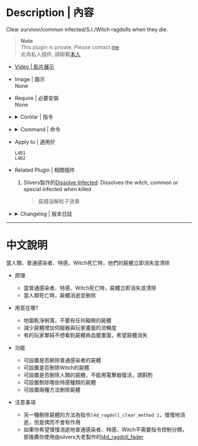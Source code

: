 # Description | 內容
Clear survivor/common infected/S.I./Witch ragdolls when they die.

> __Note__ <br/>
This plugin is private, Please contact [me](https://github.com/fbef0102/Game-Private_Plugin#私人插件列表-private-plugins-list)<br/>
此為私人插件, 請聯繫[本人](https://github.com/fbef0102/Game-Private_Plugin#私人插件列表-private-plugins-list)

* [Video | 影片展示](https://youtu.be/QJX4RjQ50Sk)

* Image | 圖示
<br/>None

* Require | 必要安裝
<br/>None

* <details><summary>ConVar | 指令</summary>

	* cfg/sourcemod/l4d_ragdoll_clear.cfg
		```php
		// If 1, clear common infected dead body.
		l4d_ragdoll_clear_common_infected "1"

		// 0=Plugin off, 1=Plugin on.
		l4d_ragdoll_clear_enable "1"

		// (L4D2) clear Which zombie class dead body, 0=None, 1=Smoker, =Boomer, 4=Hunter, 8=Spitter, 16=Jockey, 32=Charger, 64=Tank. Add numbers together. (127=All)
		l4d_ragdoll_clear_infected_class "127"

		// Which method to clear dead body, 0=Instantly clear dead body, 1=Fade dead body (Not works sometimes).
		l4d_ragdoll_clear_method "0"

		// If 1, clear survivor death model.
		l4d_ragdoll_clear_survivor_death_model "1"

		// If 1, clear witch dead body.
		l4d_ragdoll_clear_witch "1"
		```
</details>

* <details><summary>Command | 命令</summary>

	None
</details>

* Apply to | 適用於
	```
	L4D1
	L4D2
	```

* Related Plugin | 相關插件
	1. Silvers製作的[Dissolve Infected](https://forums.alliedmods.net/showthread.php?t=306789): Dissolves the witch, common or special infected when killed
		> 屍體溶解粒子效果

* <details><summary>Changelog | 版本日誌</summary>

	* v1.0 (2023-1-12)
		* Initial Release
</details>

- - - -
# 中文說明
當人類、普通感染者、特感、Witch死亡時，他們的屍體立即消失並清除

* 原理
	* 當普通感染者、特感、Witch死亡時，屍體立即消失並清除
	* 當人類死亡時，屍體消逝並刪除

* 用意在哪?
	* 地圖乾淨俐落，不要有任何礙眼的屍體
	* 減少屍體增加伺服器與玩家畫面的流暢度
	* 有的玩家單純不想看到屍體與血腥畫面，希望屍體消失

* 功能
	* 可設置是否刪除普通感染者的屍體
	* 可設置是否刪除Witch的屍體
	* 可設置是否刪除人類的屍體，不能用電擊器復活，請斟酌
	* 可設置刪除哪些特感種類的屍體
	* 可設置兩種方法刪除屍體

* 注意事項
	* 另一種刪除屍體的方法為指令```l4d_ragdoll_clear_method 1```，慢慢地消逝，但是偶而不會有作用
	* 如果你希望慢慢消逝地普通感染者、特感、Witch不需要指令控制分類，那推薦你使用由silvers大老製作的[l4d_ragdoll_fader](https://forums.alliedmods.net/showpost.php?p=2677866&postcount=62)